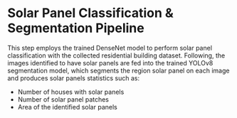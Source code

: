 # Solar Panel Classification & Segmentation Pipeline
This step employs the trained DenseNet model to perform solar panel classification with the collected residential building dataset. Following, the images identified to have solar panels are fed into the trained YOLOv8 segmentation model, which segments the region solar panel on each image and produces solar panels statistics such as:
- Number of houses with solar panels
- Number of solar panel patches
- Area of the identified solar panels
